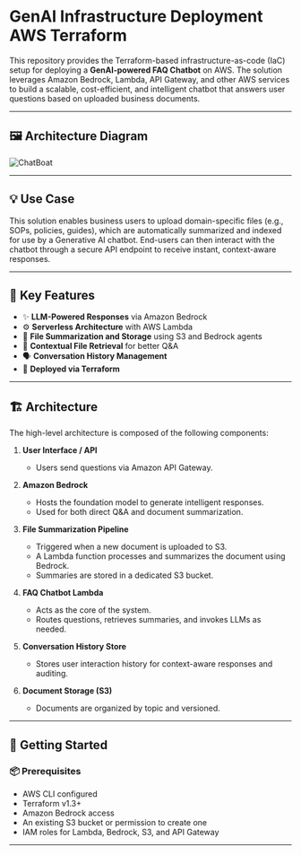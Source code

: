 # GenAI Infrastructure Deployment AWS Terraform

This repository provides the Terraform-based infrastructure-as-code (IaC) setup for deploying a **GenAI-powered FAQ Chatbot** on AWS. The solution leverages Amazon Bedrock, Lambda, API Gateway, and other AWS services to build a scalable, cost-efficient, and intelligent chatbot that answers user questions based on uploaded business documents.

---

## 🖼️ Architecture Diagram

![ChatBoat](https://github.com/user-attachments/assets/c7d52f8a-f973-4007-aae8-f61246752c71)


---

## 💡 Use Case

This solution enables business users to upload domain-specific files (e.g., SOPs, policies, guides), which are automatically summarized and indexed for use by a Generative AI chatbot. End-users can then interact with the chatbot through a secure API endpoint to receive instant, context-aware responses.

---

## 🧰 Key Features

- ✨ **LLM-Powered Responses** via Amazon Bedrock
- ⚙️ **Serverless Architecture** with AWS Lambda
- 📁 **File Summarization and Storage** using S3 and Bedrock agents
- 🧠 **Contextual File Retrieval** for better Q&A
- 🗣️ **Conversation History Management**
- 🚀 **Deployed via Terraform**

---

## 🏗️ Architecture

The high-level architecture is composed of the following components:

1. **User Interface / API**  
   - Users send questions via Amazon API Gateway.

2. **Amazon Bedrock**  
   - Hosts the foundation model to generate intelligent responses.
   - Used for both direct Q&A and document summarization.

3. **File Summarization Pipeline**  
   - Triggered when a new document is uploaded to S3.
   - A Lambda function processes and summarizes the document using Bedrock.
   - Summaries are stored in a dedicated S3 bucket.

4. **FAQ Chatbot Lambda**  
   - Acts as the core of the system.
   - Routes questions, retrieves summaries, and invokes LLMs as needed.

5. **Conversation History Store**  
   - Stores user interaction history for context-aware responses and auditing.

6. **Document Storage (S3)**  
   - Documents are organized by topic and versioned.

---

## 🚀 Getting Started

### 📦 Prerequisites

- AWS CLI configured
- Terraform v1.3+
- Amazon Bedrock access
- An existing S3 bucket or permission to create one
- IAM roles for Lambda, Bedrock, S3, and API Gateway

---
